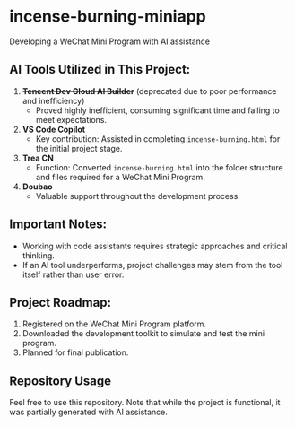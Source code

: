 # incense-burning-miniapp  
Developing a WeChat Mini Program with AI assistance  


## AI Tools Utilized in This Project:  
1. ~~**Tencent Dev Cloud AI Builder**~~ (deprecated due to poor performance and inefficiency)  
    - Proved highly inefficient, consuming significant time and failing to meet expectations.
2. **VS Code Copilot**  
   - Key contribution: Assisted in completing `incense-burning.html` for the initial project stage.  
3. **Trea CN**  
   - Function: Converted `incense-burning.html` into the folder structure and files required for a WeChat Mini Program.  
4. **Doubao**  
   - Valuable support throughout the development process.  


## Important Notes:  
- Working with code assistants requires strategic approaches and critical thinking.  
- If an AI tool underperforms, project challenges may stem from the tool itself rather than user error.  


## Project Roadmap:  
1. Registered on the WeChat Mini Program platform.  
2. Downloaded the development toolkit to simulate and test the mini program.  
3. Planned for final publication.  


## Repository Usage  
Feel free to use this repository. Note that while the project is functional, it was partially generated with AI assistance.
